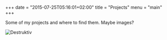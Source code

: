 +++
date = "2015-07-25T05:16:01+02:00"
title = "Projects"
menu = "main"
+++

Some of my projects and where to find them. Maybe images?

![Destruktiv](/media/destruktiv.png)

